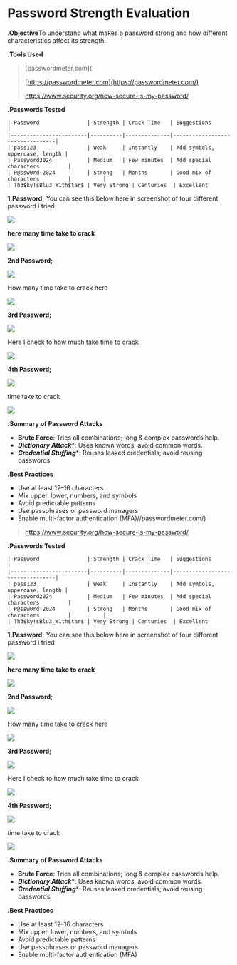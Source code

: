 # Password Strength Evaluation

**.Objective**To understand what makes a password strong and how different characteristics affect its strength.

**.Tools Used**

> [passwordmeter.com](
> 
> 
> [https://passwordmeter.com](https://passwordmeter.com/)
> 
> https://www.security.org/how-secure-is-my-password/
> 

**.Passwords Tested**

```
| Password               | Strength | Crack Time   | Suggestions                    |
|------------------------|----------|--------------|---------------------------------|
| pass123                | Weak     | Instantly    | Add symbols, uppercase, length |
| Password2024           | Medium   | Few minutes  | Add special characters         |
| P@ssw0rd!2024          | Strong   | Months       | Good mix of characters         |          |
| Th3$ky!sBlu3_W1th$tar$ | Very Strong | Centuries  | Excellent
```

**1.Password;** You can see this below here in screenshot of four different password i tried

![](https://cdn-images-1.medium.com/max/800/1*ZDw0_cUN621DHMAOdZ1n5w.png)

**here many time take to crack**

![](https://cdn-images-1.medium.com/max/800/1*z8QWGnp52Mp2Rvc0PwX19g.png)

**2nd Password;**

![](https://cdn-images-1.medium.com/max/800/1*GZbiR20303HTXstoX3UY-w.png)

How many time take to crack here

![](https://cdn-images-1.medium.com/max/800/1*DImrH-CnJvFJq9J9yeN4Jg.png)

**3rd Password;**

![](https://cdn-images-1.medium.com/max/800/1*fEArMBHpWmg4u51yZha7_g.png)

Here I check to how much take time to crack

![](https://cdn-images-1.medium.com/max/800/1*Iyzl3lX2mC40k5a_cEbdrA.png)

**4th Password;**

![](https://cdn-images-1.medium.com/max/800/1*xLidtG4rK1o65xM3OH8zaw.png)

time take to crack

![](https://cdn-images-1.medium.com/max/800/1*oHsPLRrTa4999PDjU1EFNw.png)

**.Summary of Password Attacks**

- ****Brute Force****: Tries all combinations; long & complex passwords help.
- ***Dictionary Attack****: Uses known words; avoid common words.
- ***Credential Stuffing****: Reuses leaked credentials; avoid reusing passwords.

**.Best Practices**

- Use at least 12–16 characters
- Mix upper, lower, numbers, and symbols
- Avoid predictable patterns
- Use passphrases or password managers
- Enable multi-factor authentication (MFA)//passwordmeter.com/)
>  https://www.security.org/how-secure-is-my-password/
> 

**.Passwords Tested**

```
| Password               | Strength | Crack Time   | Suggestions                    |
|------------------------|----------|--------------|---------------------------------|
| pass123                | Weak     | Instantly    | Add symbols, uppercase, length |
| Password2024           | Medium   | Few minutes  | Add special characters         |
| P@ssw0rd!2024          | Strong   | Months       | Good mix of characters         |          |
| Th3$ky!sBlu3_W1th$tar$ | Very Strong | Centuries  | Excellent
```

**1.Password;** You can see this below here in screenshot of four different password i tried

![](https://cdn-images-1.medium.com/max/800/1*ZDw0_cUN621DHMAOdZ1n5w.png)

**here many time take to crack**

![](https://cdn-images-1.medium.com/max/800/1*z8QWGnp52Mp2Rvc0PwX19g.png)

**2nd Password;**

![](https://cdn-images-1.medium.com/max/800/1*GZbiR20303HTXstoX3UY-w.png)

How many time take to crack here

![](https://cdn-images-1.medium.com/max/800/1*DImrH-CnJvFJq9J9yeN4Jg.png)

**3rd Password;**

![](https://cdn-images-1.medium.com/max/800/1*fEArMBHpWmg4u51yZha7_g.png)

Here I check to how much take time to crack

![](https://cdn-images-1.medium.com/max/800/1*Iyzl3lX2mC40k5a_cEbdrA.png)

**4th Password;**

![](https://cdn-images-1.medium.com/max/800/1*xLidtG4rK1o65xM3OH8zaw.png)

time take to crack

![](https://cdn-images-1.medium.com/max/800/1*oHsPLRrTa4999PDjU1EFNw.png)

**.Summary of Password Attacks**

- ****Brute Force****: Tries all combinations; long & complex passwords help.
- ***Dictionary Attack****: Uses known words; avoid common words.
- ***Credential Stuffing****: Reuses leaked credentials; avoid reusing passwords.

**.Best Practices**

- Use at least 12–16 characters
- Mix upper, lower, numbers, and symbols
- Avoid predictable patterns
- Use passphrases or password managers
- Enable multi-factor authentication (MFA)
